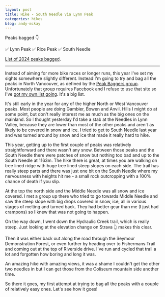 ```yaml
---
layout: post
title: Hike - South Needle via Lynn Peak
categories: hikes
blog: andy-mckay
---
```


Peaks bagged 👇

✅ Lynn Peak
✅ Rice Peak
✅ South Needle

<p class="sup"><a href="/files/peaks-bagged.html">List of 2024 peaks bagged</a>.</p>

<hr class="flourished">

Instead of aiming for more bike races or longer runs, this year I've set my sights somewhere slightly different. Instead I'm going to try and bag all the peaks in North Vancouver, as defined by the <a href="https://www.baggerchallenge.ca/peaks">Peak Baggers group</a>. Unfortunately that group requires Facebook and I refuse to use that site so I've <a href="/files/peaks-bagged.html">got my own list going</a>. It's a big list.

It's still early in the year for any of the higher North or West Vancouver peaks. Most people are doing Gambier, Bowen and Anvil. Hills I might do at some point, but don't really interest me as much as the big ones on the mainland. So I thought yesterday I'd take a stab at the Needles in Lynn Valley, because they are lower than most of the other peaks and aren't as likely to be covered in snow and ice. I tried to get to South Needle last year and was turned around by snow and ice that made it really hard to hike.

<div class="strava-embed-placeholder" data-embed-type="activity" data-embed-id="11389460096" data-style="standard"></div><script src="https://strava-embeds.com/embed.js"></script>

This year, getting up to the first couple of peaks was relatively straightforward and there wasn't any snow. Between those peaks and the South Needle there were patches of snow but nothing too bad and up to the South Needle at 1163m. The hike there is great, at times you are walking on tree lined ridge with huge tree lined steep slopes on each side. The trail has really steep parts and there was just one bit on the South Needle where my nervousness with heights hit me - a small rock outcropping with a 100% chance of death if you slip.

At the top the north side and the Middle Needle was all snow and ice covered. I met a group up there who tried to go towards Middle Needle and saw the steep slope with big drops covered in snow, ice, all in various stages of melting and turned back. They had better gear than me (I just had crampons) so I knew that was not going to happen.

On the way down, I went down the Hydraulic Creek trail, which is really steep. Just looking at the elevation change on Strava 👆 makes this clear.

Then it was either back out along the road through the Seymour Demonstration Forest, or even further by heading over to Fishermans Trail and coming out at the top of Riverside drive. I've run and cycled that trail a lot and forgotten how boring and long it was.

An amazing hike with amazing views, it was a shame I couldn't get the other two needles in but I can get those from the Coliseum mountain side another time.

So there it goes, my first attempt at trying to bag all the peaks with a couple of relatively easy ones. Let's see how it goes!